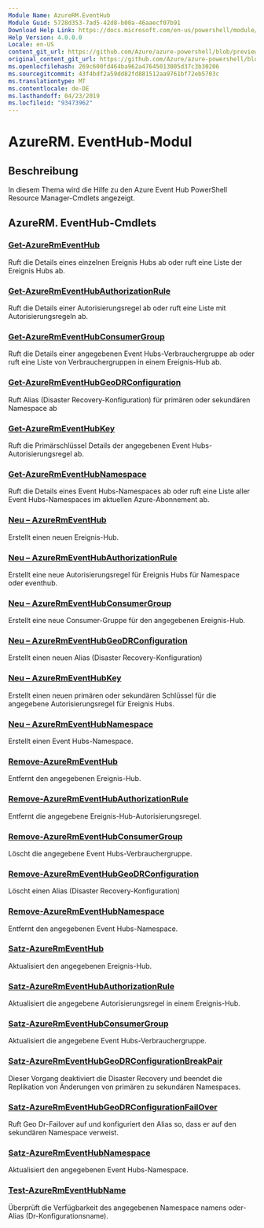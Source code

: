 ```yaml
---
Module Name: AzureRM.EventHub
Module Guid: 5728d353-7ad5-42d8-b00a-46aaecf07b91
Download Help Link: https://docs.microsoft.com/en-us/powershell/module/azurerm.eventhub
Help Version: 4.0.0.0
Locale: en-US
content_git_url: https://github.com/Azure/azure-powershell/blob/preview/src/ResourceManager/EventHub/Commands.EventHub/help/AzureRM.EventHub.md
original_content_git_url: https://github.com/Azure/azure-powershell/blob/preview/src/ResourceManager/EventHub/Commands.EventHub/help/AzureRM.EventHub.md
ms.openlocfilehash: 269c600fd464ba962a47645013005d37c3b30206
ms.sourcegitcommit: 43f4bdf2a59dd82fd881512aa9761bf72eb5703c
ms.translationtype: MT
ms.contentlocale: de-DE
ms.lasthandoff: 04/23/2019
ms.locfileid: "93473962"
---
```

# AzureRM. EventHub-Modul
## Beschreibung
In diesem Thema wird die Hilfe zu den Azure Event Hub PowerShell Resource Manager-Cmdlets angezeigt.

## AzureRM. EventHub-Cmdlets
### [Get-AzureRmEventHub](Get-AzureRmEventHub.md)
Ruft die Details eines einzelnen Ereignis Hubs ab oder ruft eine Liste der Ereignis Hubs ab.

### [Get-AzureRmEventHubAuthorizationRule](Get-AzureRmEventHubAuthorizationRule.md)
Ruft die Details einer Autorisierungsregel ab oder ruft eine Liste mit Autorisierungsregeln ab.

### [Get-AzureRmEventHubConsumerGroup](Get-AzureRmEventHubConsumerGroup.md)
Ruft die Details einer angegebenen Event Hubs-Verbrauchergruppe ab oder ruft eine Liste von Verbrauchergruppen in einem Ereignis-Hub ab.

### [Get-AzureRmEventHubGeoDRConfiguration](Get-AzureRmEventHubGeoDRConfiguration.md)
Ruft Alias (Disaster Recovery-Konfiguration) für primären oder sekundären Namespace ab

### [Get-AzureRmEventHubKey](Get-AzureRmEventHubKey.md)
Ruft die Primärschlüssel Details der angegebenen Event Hubs-Autorisierungsregel ab.

### [Get-AzureRmEventHubNamespace](Get-AzureRmEventHubNamespace.md)
Ruft die Details eines Event Hubs-Namespaces ab oder ruft eine Liste aller Event Hubs-Namespaces im aktuellen Azure-Abonnement ab.

### [Neu – AzureRmEventHub](New-AzureRmEventHub.md)
Erstellt einen neuen Ereignis-Hub.

### [Neu – AzureRmEventHubAuthorizationRule](New-AzureRmEventHubAuthorizationRule.md)
Erstellt eine neue Autorisierungsregel für Ereignis Hubs für Namespace oder eventhub.

### [Neu – AzureRmEventHubConsumerGroup](New-AzureRmEventHubConsumerGroup.md)
Erstellt eine neue Consumer-Gruppe für den angegebenen Ereignis-Hub.

### [Neu – AzureRmEventHubGeoDRConfiguration](New-AzureRmEventHubGeoDRConfiguration.md)
Erstellt einen neuen Alias (Disaster Recovery-Konfiguration)

### [Neu – AzureRmEventHubKey](New-AzureRmEventHubKey.md)
Erstellt einen neuen primären oder sekundären Schlüssel für die angegebene Autorisierungsregel für Ereignis Hubs.

### [Neu – AzureRmEventHubNamespace](New-AzureRmEventHubNamespace.md)
Erstellt einen Event Hubs-Namespace.

### [Remove-AzureRmEventHub](Remove-AzureRmEventHub.md)
Entfernt den angegebenen Ereignis-Hub.

### [Remove-AzureRmEventHubAuthorizationRule](Remove-AzureRmEventHubAuthorizationRule.md)
Entfernt die angegebene Ereignis-Hub-Autorisierungsregel.

### [Remove-AzureRmEventHubConsumerGroup](Remove-AzureRmEventHubConsumerGroup.md)
Löscht die angegebene Event Hubs-Verbrauchergruppe.

### [Remove-AzureRmEventHubGeoDRConfiguration](Remove-AzureRmEventHubGeoDRConfiguration.md)
Löscht einen Alias (Disaster Recovery-Konfiguration)

### [Remove-AzureRmEventHubNamespace](Remove-AzureRmEventHubNamespace.md)
Entfernt den angegebenen Event Hubs-Namespace.

### [Satz-AzureRmEventHub](Set-AzureRmEventHub.md)
Aktualisiert den angegebenen Ereignis-Hub.

### [Satz-AzureRmEventHubAuthorizationRule](Set-AzureRmEventHubAuthorizationRule.md)
Aktualisiert die angegebene Autorisierungsregel in einem Ereignis-Hub.

### [Satz-AzureRmEventHubConsumerGroup](Set-AzureRmEventHubConsumerGroup.md)
Aktualisiert die angegebene Event Hubs-Verbrauchergruppe.

### [Satz-AzureRmEventHubGeoDRConfigurationBreakPair](Set-AzureRmEventHubGeoDRConfigurationBreakPair.md)
Dieser Vorgang deaktiviert die Disaster Recovery und beendet die Replikation von Änderungen von primären zu sekundären Namespaces.

### [Satz-AzureRmEventHubGeoDRConfigurationFailOver](Set-AzureRmEventHubGeoDRConfigurationFailOver.md)
Ruft Geo Dr-Failover auf und konfiguriert den Alias so, dass er auf den sekundären Namespace verweist.

### [Satz-AzureRmEventHubNamespace](Set-AzureRmEventHubNamespace.md)
Aktualisiert den angegebenen Event Hubs-Namespace.

### [Test-AzureRmEventHubName](Test-AzureRmEventHubName.md)
Überprüft die Verfügbarkeit des angegebenen Namespace namens oder-Alias (Dr-Konfigurationsname).


